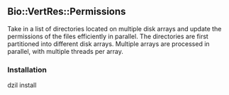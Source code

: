 ## Bio::VertRes::Permissions
Take in a list of directories located on multiple disk arrays and update the permissions of the files efficiently in parallel.
The directories are first partitioned into different disk arrays. Multiple arrays are processed in parallel, with multiple threads per array.


### Installation
dzil install


